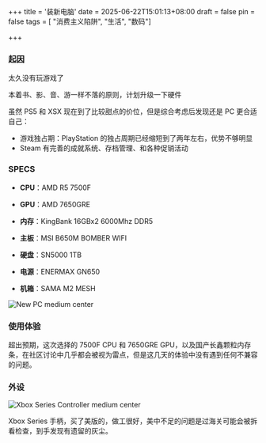 +++
title = '装新电脑'
date = 2025-06-22T15:01:13+08:00
draft = false
pin = false
tags = [ "消费主义陷阱", "生活", "数码"]

+++

### 起因

太久没有玩游戏了

本着书、影、音、游一样不落的原则，计划升级一下硬件

虽然 PS5 和 XSX 现在到了比较甜点的价位，但是综合考虑后发现还是 PC 更合适自己：

- 游戏独占期：PlayStation 的独占周期已经缩短到了两年左右，优势不够明显
- Steam 有完善的成就系统、存档管理、和各种促销活动

### SPECS

- **CPU**：AMD R5 7500F 

- **GPU**：AMD 7650GRE
- **内存**：KingBank 16GBx2 6000Mhz DDR5
- **主板**：MSI B650M BOMBER WIFI
- **硬盘**：SN5000 1TB
- **电源**：ENERMAX GN650
- **机箱**：SAMA M2 MESH

![New PC medium center](https://static.looechao.com/2025/newpc.jpg)

### 使用体验

超出预期，这次选择的 7500F CPU 和 7650GRE GPU，以及国产长鑫颗粒内存条，在社区讨论中几乎都会被视为雷点，但是这几天的体验中没有遇到任何不兼容的问题。

### 外设

![Xbox Series Controller medium center](https://static.looechao.com/2025/xboxcontroller.jpg)

Xbox Series 手柄，买了美版的，做工很好，美中不足的问题是过海关可能会被拆看检查，到手发现有遗留的灰尘。